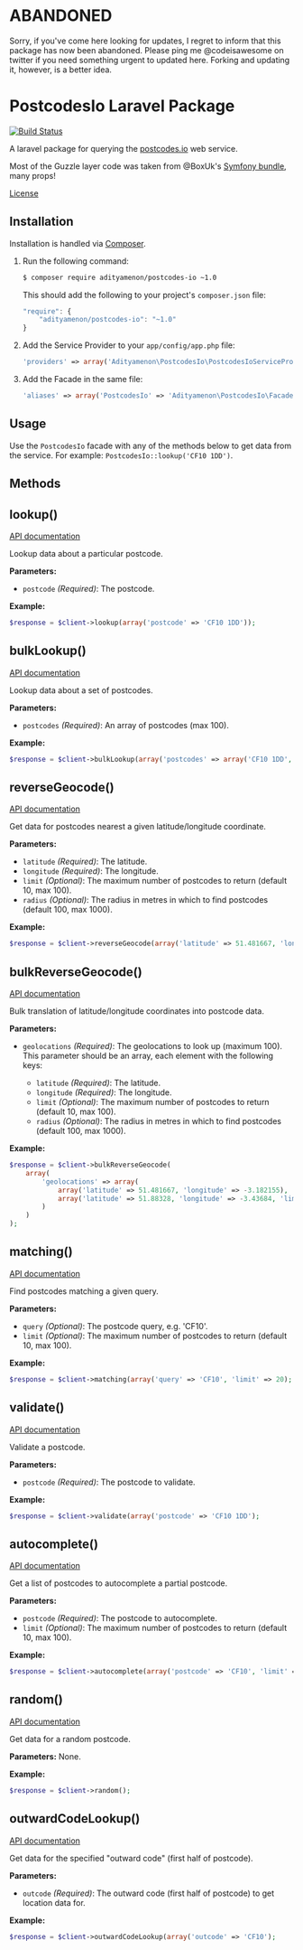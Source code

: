 ABANDONED
============================
Sorry, if you've come here looking for updates, I regret to inform that this package has now been abandoned. Please ping me @codeisawesome on twitter if you need something urgent to updated here. Forking and updating it, however, is a better idea.


PostcodesIo Laravel Package
============================

[![Build Status](https://travis-ci.org/adityamenon/postcodes-io-laravel.svg?branch=1.0.1)](https://travis-ci.org/adityamenon/postcodes-io-laravel)

A laravel package for querying the [postcodes.io](http://postcodes.io) web service.

Most of the Guzzle layer code was taken from @BoxUk's [Symfony bundle](https://github.com/BoxUk/postcodes-io-bundle), many props!

[License](LICENSE)

Installation
------------

Installation is handled via [Composer](http://getcomposer.org).

1. Run the following command:
    ```bash
    $ composer require adityamenon/postcodes-io ~1.0
    ```
    This should add the following to your project's `composer.json` file:

    ```js
    "require": {
        "adityamenon/postcodes-io": "~1.0"
    }
    ```
2. Add the Service Provider to your `app/config/app.php` file:

    ```php
    'providers' => array('Adityamenon\PostcodesIo\PostcodesIoServiceProvider')
    ```

3. Add the Facade in the same file:

    ```php
    'aliases' => array('PostcodesIo' => 'Adityamenon\PostcodesIo\Facade')
    ```

Usage
-----

Use the `PostcodesIo` facade with any of the methods below to get data from the service. For example: `PostcodesIo::lookup('CF10 1DD')`.

Methods
-------

lookup()
--------
[API documentation](http://postcodes.io/docs#Postcode-Lookup)

Lookup data about a particular postcode.

__Parameters:__
* `postcode` _(Required)_: The postcode.

__Example:__
```php
$response = $client->lookup(array('postcode' => 'CF10 1DD'));
```


bulkLookup()
--------
[API documentation](http://postcodes.io/docs#Bulk-Postcode-Lookup)

Lookup data about a set of postcodes.

__Parameters:__
* `postcodes` _(Required)_: An array of postcodes (max 100).

__Example:__
```php
$response = $client->bulkLookup(array('postcodes' => array('CF10 1DD', 'W1B 4BD'));
```


reverseGeocode()
--------
[API documentation](http://postcodes.io/docs#Geocode-Postcode)

Get data for postcodes nearest a given latitude/longitude coordinate.

__Parameters:__
* `latitude` _(Required)_: The latitude.
* `longitude` _(Required)_: The longitude.
* `limit` _(Optional)_: The maximum number of postcodes to return (default 10, max 100).
* `radius` _(Optional)_: The radius in metres in which to find postcodes (default 100, max 1000).

__Example:__
```php
$response = $client->reverseGeocode(array('latitude' => 51.481667, 'longitude' => -3.182155);
```


bulkReverseGeocode()
--------
[API documentation](http://postcodes.io/docs#Geocode-Postcode)

Bulk translation of latitude/longitude coordinates into postcode data.

__Parameters:__
* `geolocations` _(Required)_: The geolocations to look up (maximum 100).  This parameter should be an array, each element with the following keys:

    * `latitude` _(Required)_: The latitude.
    * `longitude` _(Required)_: The longitude.
    * `limit` _(Optional)_: The maximum number of postcodes to return (default 10, max 100).
    * `radius` _(Optional)_: The radius in metres in which to find postcodes (default 100, max 1000).

__Example:__
```php
$response = $client->bulkReverseGeocode(
    array(
        'geolocations' => array(
            array('latitude' => 51.481667, 'longitude' => -3.182155),
            array('latitude' => 51.88328, 'longitude' => -3.43684, 'limit' => 5, 'radius' => 500)
        )
    )
);
```


matching()
--------
[API documentation](http://postcodes.io/docs#Postcode-Query)

Find postcodes matching a given query.

__Parameters:__
* `query` _(Optional)_: The postcode query, e.g. 'CF10'.
* `limit` _(Optional)_: The maximum number of postcodes to return (default 10, max 100).

__Example:__
```php
$response = $client->matching(array('query' => 'CF10', 'limit' => 20);
```


validate()
--------
[API documentation](http://postcodes.io/docs#Postcode-Validation)

Validate a postcode.

__Parameters:__
* `postcode` _(Required)_: The postcode to validate.

__Example:__
```php
$response = $client->validate(array('postcode' => 'CF10 1DD');
```


autocomplete()
--------
[API documentation](http://postcodes.io/docs#Postcode-Autocomplete)

Get a list of postcodes to autocomplete a partial postcode.

__Parameters:__
* `postcode` _(Required)_: The postcode to autocomplete.
* `limit` _(Optional)_: The maximum number of postcodes to return (default 10, max 100).

__Example:__
```php
$response = $client->autocomplete(array('postcode' => 'CF10', 'limit' => 20);
```


random()
--------
[API documentation](http://postcodes.io/docs#Random-Postcode)

Get data for a random postcode.

__Parameters:__
None.

__Example:__
```php
$response = $client->random();
```


outwardCodeLookup()
--------
[API documentation](http://postcodes.io/docs#Show-Outcode)

Get data for the specified "outward code" (first half of postcode).

__Parameters:__
* `outcode` _(Required)_: The outward code (first half of postcode) to get location data for.

__Example:__
```php
$response = $client->outwardCodeLookup(array('outcode' => 'CF10');
```
